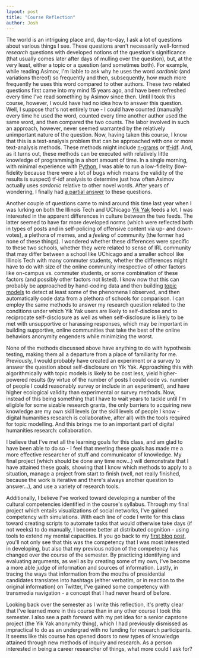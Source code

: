 ```yaml
---
layout: post
title: "Course Reflection"
author: Josh
---
```


The world is an intriguing place and, day-to-day, I ask a lot of questions about various things I see.  These questions aren't necessarily well-formed *research* questions with developed notions of the question's significance (that usually comes later after days of mulling over the question), but, at the very least, either a topic or a question (and sometimes both).  For example, while reading Asimov, I'm liable to ask why he uses the word *sardonic* (and variations thereof) so frequently and then, subsequently, how much more frequently he uses this word compared to other authors.  These two related questions first came into my mind 15 years ago, and have been refreshed every time I've read something by Asimov since then.  Until I took this course, however, I would have had no idea how to answer this question.  Well, I suppose that's not entirely true - I could have counted (manually) every time he used the word, counted every time another author used the same word, and then compared the two counts. The labor involved in such an approach, however, never seemed warranted by the relatively unimportant nature of the question.  Now, having taken this course, I know that this is a text-analysis problem that can be approached with one or more text-analysis methods.  These methods might include [n-grams](https://en.wikipedia.org/wiki/N-gram) or [tf-idf](https://en.wikipedia.org/wiki/Tf%E2%80%93idf). And, as it turns out, these methods can be executed with relatively little knowledge of programming in a short amount of time. In a single morning, with minimal experience with [Python](https://www.python.org/), I was able to run a low-fidelity (low-fidelity because there were a lot of bugs which means the validity of the results is suspect) tf-idf analysis to determine just how often Asimov actually uses *sardonic* relative to other novel words.  After years of wondering, I finally had [a partial answer](https://libbyh.github.io/methods-f16/asimov-text-analysis/) to these questions.

Another couple of questions came to mind around this time last year when I was lurking on both the Illinois Tech and UChicago [Yik Yak](https://www.yikyak.com/home) feeds a lot.  I was interested in the apparent differences in culture between the two feeds.  The latter seemed to have far more developed norms (which were reflected both in types of posts and in self-policing of offensive content via up- and down-votes), a plethora of memes, and a *feeling* of community (the former had none of these things).  I wondered whether these differences were specific to these two schools, whether they were related to sense of IRL community that may differ between a school like UChicago and a smaller school like Illinois Tech with many commuter students, whether the differences might have to do with size of the online community irrespective of other factors like on-campus vs. commuter students, or some combination of these factors (and possibly other factors not listed).  I know now that this can probably be approached by hand-coding data and then building [topic models](http://toolingup.stanford.edu/?page_id=205) to detect at least some of the phenomena I observed, and then automatically code data from a plethora of schools for comparison.  I can employ the same methods to answer my research question related to the conditions under which Yik Yak users are likely to self-disclose and to reciprocate self-disclosure as well as when self-disclosure is likely to be met with unsupportive or harassing responses, which may be important in building supportive, online communities that take the best of the online behaviors anonymity engenders while minimizing the worst. 

None of the methods discussed above have anything to do with hypothesis testing, making them all a departure from a place of familiarity for me.  Previously, I would probably have created an experiment or a survey to answer the question about self-disclosure on Yik Yak.  Approaching this with algorithmically with topic models is likely to be cost less, yield higher-powered results (by virtue of the number of posts I could code vs. number of people I could reasonably survey or include in an experiment), and have higher ecological validity than experimental or survey methods.  Now, instead of this being something that I have to wait years to tackle until I'm eligible for some sizable research grants, the only barriers to acquiring new knowledge are my own skill levels (or the skill levels of people I know - digital humanities research is collaborative, after all) with the tools required for topic modelling.  And this brings me to an important part of digital humanities research: collaboration.

I believe that I've met all the learning goals for this class, and am glad to have been able to do so - I feel that meeting these goals has made me a more effective researcher of stuff and communicator of knowledge.  My final project (which should be done any time now...) will demonstrate that I have attained these goals, showing that I know which methods to apply to a situation, manage a project from start to finish (well, not really finished, because the work is iterative and there's always another question to answer...), and use a variety of research tools.

Additionally, I believe I've worked toward developing a number of the cultural competencies identified in the course's syllabus.  Through my final project which entails visualizations of social networks, I've gained competency with simulations.  With each line of code I write for this class toward creating scripts to automate tasks that would otherwise take days (if not weeks) to do manually, I become better at distributed cognition - using tools to extend my mental capacities.  If you go back to my [first blog post](https://libbyh.github.io/methods-f16/joshs-first-post/), you'll not only see that this was the competency that I was most interested in developing, but also that my previous notion of the competency has changed over the course of the semester.  By practicing identifying and evaluating arguments, as well as by creating some of my own, I've become a more able judge of information and sources of information.  Lastly, in tracing the ways that information from the mouths of presidential candidates translates into hashtags (either verbatim, or in reaction to the original information) on Twitter, I've gained some competency with transmedia navigation - a concept that I had never heard of before.

Looking back over the semester as I write this reflection, it's pretty clear that I've learned more in this course than in any other course I took this semester.  I also see a path forward with my pet idea for a senior capstone project (the Yik Yak anonymity thing), which I had previously dismissed as impractical to do as an undergrad with no funding for research participants.  It seems like this course has opened doors to new types of knowledge attained through new methods of inquiry and research.  As a person interested in being a career researcher of things, what more could I ask for?
